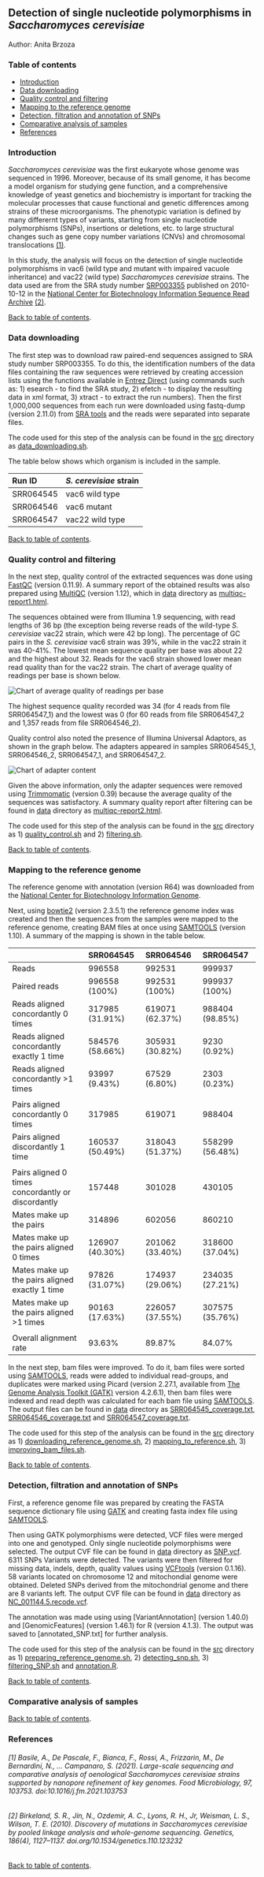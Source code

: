 ## Detection of single nucleotide polymorphisms in _Saccharomyces cerevisiae_
Author: Anita Brzoza

### Table of contents

  - [Introduction](#introduction)
  - [Data downloading](#data-downloading)
  - [Quality control and filtering](#quality-control-and-filtering)
  - [Mapping to the reference genome](#mapping-to-the-reference-genome)
  - [Detection, filtration and annotation of SNPs](#detection-filtration-and-annotation-of-snps)
  - [Comparative analysis of samples](#comparative-analysis-of-samples)
  - [References](#references)


### Introduction

_Saccharomyces cerevisiae_ was the first eukaryote whose genome was sequenced in 1996. Moreover, because of its small genome, it has become a model organism for studying gene function, and a comprehensive knowledge of yeast genetics and biochemistry is important for tracking the molecular processes that cause functional and genetic differences among strains of these microorganisms. The phenotypic variation is defined by many differernt types of variants, starting from single nucleotide polymorphisms (SNPs), insertions or deletions, etc. to large structural changes such as gene copy number variations (CNVs) and chromosomal translocations [(1)](#1-basile-a-de-pascale-f-bianca-f-rossi-a-frizzarin-m-de-bernardini-n--campanaro-s-2021-large-scale-sequencing-and-comparative-analysis-of-oenological-saccharomyces-cerevisiae-strains-supported-by-nanopore-refinement-of-key-genomes-food-microbiology-97-103753-doi101016jfm2021103753). 

In this study, the analysis will focus on the detection of single nucleotide polymorphisms in vac6 (wild type and mutant with impaired vacuole inheritance) and vac22 (wild type) _Saccharomyces cerevisiae_ strains. The data used are from the SRA study number [SRP003355](https://trace.ncbi.nlm.nih.gov/Traces/sra/?study=SRP003355) published on 2010-10-12 in the [National Center for Biotechnology Information Sequence Read Archive](https://www.ncbi.nlm.nih.gov/sra/) [(2)](#2-birkeland-s-r-jin-n-ozdemir-a-c-lyons-r-h-jr-weisman-l-s-wilson-t-e-2010-discovery-of-mutations-in-saccharomyces-cerevisiae-by-pooled-linkage-analysis-and-whole-genome-sequencing-genetics-1864-11271137-doiorg101534genetics110123232).

[Back to table of contents](#table-of-contents).

### Data downloading 

The first step was to download raw paired-end sequences assigned to SRA study number SRP003355. To do this, the identification numbers of the data files containing the raw sequences were retrieved by creating accession lists using the functions available in [Entrez Direct](https://www.ncbi.nlm.nih.gov/books/NBK179288/) (using commands such as: 1) esearch - to find the SRA study, 2) efetch - to display the resulting data in xml format, 3) xtract - to extract the run numbers). Then the first 1,000,000 sequences from each run were  downloaded using fastq-dump (version 2.11.0) from [SRA tools](https://github.com/ncbi/sra-tools/wiki) and the reads were separated into separate files. 

The code used for this step of the analysis can be found in the [src](src/) directory as [data_downloading.sh](src/data_downloading.sh).

The table below shows which organism is included in the sample.

| Run ID | _S. cerevisiae_ strain |
| :--- | :--- | 
| SRR064545 | vac6 wild type |
| SRR064546 | vac6 mutant |
| SRR064547 | vac22 wild type |

[Back to table of contents](#table-of-contents).

### Quality control and filtering

In the next step, quality control of the extracted sequences was done using [FastQC](https://www.bioinformatics.babraham.ac.uk/projects/fastqc/) (version 0.11.9). A summary report of the obtained results was also prepared using [MultiQC](https://multiqc.info/) (version 1.12), which in [data](data/) directory as [multiqc-report1.html](data/multiqc_report1.html). 

The sequences obtained were from Illumina 1.9 sequencing, with read lengths of 36 bp (the exception being reverse reads of the wild-type _S. cerevisiae_ vac22 strain, which were 42 bp long). The percentage of GC pairs in the _S. cerevisiae_ vac6 strain was 39%, while in the vac22 strain it was 40-41%. The lowest mean sequence quality per base was about 22 and the highest about 32. Reads for the vac6 strain showed lower mean read quality than for the vac22 strain. The chart of average quality of readings per base is shown below. 

![Chart of average quality of readings per base](data/report_images/fastqc_per_base_sequence_quality_plot.png)

The highest sequence quality recorded was 34 (for 4 reads from file SRR064547_1) and the lowest was 0 (for 60 reads from file SRR064547_2 and 1,357 reads from file SRR064546_2).

Quality control also noted the presence of Illumina Universal Adaptors, as shown in the graph below. The adapters appeared in samples SRR064545_1, SRR064546_2, SRR064547_1, and SRR064547_2.

![Chart of adapter content](data/report_images/fastqc_adapter_content_plot.png)

Given the above information, only the adapter sequences were removed using [Trimmomatic](http://www.usadellab.org/cms/?page=trimmomatic) (version 0.39) because the average quality of the sequences was satisfactory. A summary quality report after filtering can be found in [data](data/) directory as [multiqc-report2.html](data/multiqc_report2.html). 

The code used for this step of the analysis can be found in the [src](src/) directory as 1) [quality_control.sh](src/quality_control.sh) and 2) [filtering.sh](src/filtering.sh).

[Back to table of contents](#table-of-contents).

### Mapping to the reference genome

The reference genome with annotation (version R64) was downloaded from the [National Center for Biotechnology Information Genome](https://www.ncbi.nlm.nih.gov/genome/?term=Saccharomyces%20cerevisiae). 

Next, using [bowtie2](http://bowtie-bio.sourceforge.net/bowtie2/index.shtml) (version 2.3.5.1) the reference genome index was created and then the sequences from the samples were mapped to the reference genome, creating BAM files at once using [SAMTOOLS](http://www.htslib.org/) (version 1.10). A summary of the mapping is shown in the table below.

|  | SRR064545 | SRR064546 | SRR064547 |
| :--- | :--- | :--- | :---|
| Reads | 996558 | 992531 | 999937 |
| Paired reads | 996558 (100%) | 992531 (100%) | 999937 (100%) |
| Reads aligned concordantly 0 times | 317985 (31.91%) | 619071 (62.37%) | 988404 (98.85%) |
| Reads aligned concordantly exactly 1 time | 584576 (58.66%) | 305931 (30.82%) | 9230 (0.92%) |
| Reads aligned concordantly >1 times | 93997 (9.43%) | 67529 (6.80%) | 2303 (0.23%) |
| | | | |
| Pairs aligned concordantly 0 times | 317985 | 619071 | 988404 |
| Pairs aligned discordantly 1 time | 160537 (50.49%) | 318043 (51.37%) | 558299 (56.48%) |
| | | | |
| Pairs aligned 0 times concordantly or discordantly | 157448 | 301028 | 430105 |
| Mates make up the pairs | 314896 | 602056 | 860210 |
| Mates make up the pairs aligned 0 times | 126907 (40.30%) | 201062 (33.40%) | 318600 (37.04%) |
| Mates make up the pairs aligned exactly 1 time | 97826 (31.07%) | 174937 (29.06%) | 234035 (27.21%) |
| Mates make up the pairs aligned >1 times | 90163 (17.63%) | 226057 (37.55%) | 307575 (35.76%) |
| | | | |
| Overall alignment rate | 93.63% | 89.87% | 84.07%|

In the next step, bam files were improved. To do it, bam files were sorted using [SAMTOOLS](http://www.htslib.org/), reads were added to individual read-groups, and duplicates were marked using Picard (version 2.27.1, available from [The Genome Analysis Toolkit (GATK)](https://gatk.broadinstitute.org/hc/en-us) version 4.2.6.1), then bam files were indexed and read depth was calculated for each bam file using [SAMTOOLS](http://www.htslib.org/). The output files can be found in [data](data/) directory as [SRR064545_coverage.txt](data/SRR064545_coverage.txt), [SRR064546_coverage.txt](data/SRR064546_coverage.txt) and [SRR064547_coverage.txt](data/SRR064547_coverage.txt).

The code used for this step of the analysis can be found in the [src](src/) directory as 1) [downloading_reference_genome.sh](src/downloading_reference_genome.sh), 2) [mapping_to_reference.sh](src/mapping_to_reference.sh), 3) [improving_bam_files.sh](src/improving_bam_files.sh).

[Back to table of contents](#table-of-contents).

### Detection, filtration and annotation of SNPs

First, a reference genome file was prepared by creating the FASTA sequence dictionary file using [GATK]((https://gatk.broadinstitute.org/hc/en-us)) and creating fasta index file using [SAMTOOLS](http://www.htslib.org/). 

Then using GATK polymorphisms were detected, VCF files were merged into one and genotyped. Only single nucleotide polymorphisms were selected. The output CVF file can be found in [data](data/) directory as [SNP.vcf](data/SNP.vcf). 6311 SNPs Variants were detected. The variants were then filtered for missing data, indels, depth, quality values using [VCFtools](http://vcftools.sourceforge.net/index.html) (version 0.1.16). 58 variants located on chromosome 12 and mitochondial genome were obtained. Deleted SNPs derived from the mitochondrial genome and there are 8 variants left. The output CVF file can be found in [data](data/) directory as [NC_001144.5.recode.vcf](data/NC_001144.5.recode.vcf).

The annotation was made using using [VariantAnnotation] (version 1.40.0) and [GenomicFeatures] (version 1.46.1) for R (version 4.1.3). The output was saved to [annotated_SNP.txt] for further analysis.

The code used for this step of the analysis can be found in the [src](src/) directory as 1) [preparing_reference_genome.sh](src/preparing_reference_genome.sh), 2) [detecting_snp.sh](src/detecting_snp.sh), 3) [filtering_SNP.sh](src/filtering_SNP.sh) and [annotation.R](src/annotation.R).

[Back to table of contents](#table-of-contents).

### Comparative analysis of samples


[Back to table of contents](#table-of-contents).

### References

###### [1] Basile, A., De Pascale, F., Bianca, F., Rossi, A., Frizzarin, M., De Bernardini, N., … Campanaro, S. (2021). Large-scale sequencing and comparative analysis of oenological Saccharomyces cerevisiae strains supported by nanopore refinement of key genomes. Food Microbiology, 97, 103753. doi:10.1016/j.fm.2021.103753 

###### [2] Birkeland, S. R., Jin, N., Ozdemir, A. C., Lyons, R. H., Jr, Weisman, L. S., Wilson, T. E. (2010). Discovery of mutations in Saccharomyces cerevisiae by pooled linkage analysis and whole-genome sequencing. Genetics, 186(4), 1127–1137. doi.org/10.1534/genetics.110.123232

[Back to table of contents](#table-of-contents). 
